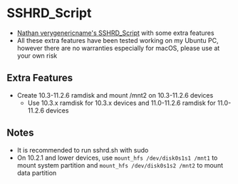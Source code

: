 # SSHRD_Script
- [Nathan verygenericname's SSHRD_Script](https://github.com/verygenericname/SSHRD_Script) with some extra features
- All these extra features have been tested working on my Ubuntu PC, however there are no warranties especially for macOS, please use at your own risk

## Extra Features
- Create 10.3-11.2.6 ramdisk and mount /mnt2 on 10.3-11.2.6 devices
  - Use 10.3.x ramdisk for 10.3.x devices and 11.0-11.2.6 ramdisk for 11.0-11.2.6 devices

## Notes
- It is recommended to run sshrd.sh with sudo
- On 10.2.1 and lower devices, use `mount_hfs /dev/disk0s1s1 /mnt1` to mount system partition and `mount_hfs /dev/disk0s1s2 /mnt2` to mount data partition
